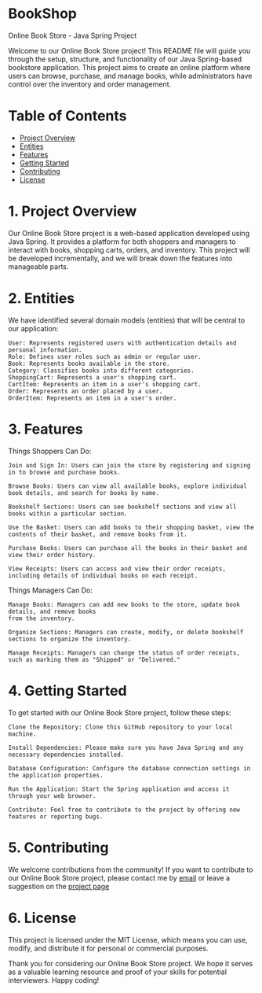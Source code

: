 <h1>BookShop</h1>
Online Book Store - Java Spring Project

Welcome to our Online Book Store project! This README file will guide you through the setup, structure, and functionality of our Java Spring-based bookstore application. This project aims to create an online platform where users can browse, purchase, and manage books, while administrators have control over the inventory and order management.
# Table of Contents

- [Project Overview](project-overview)
- [Entities](entities)
- [Features](features)
- [Getting Started](getting-started)
- [Contributing](contributing)
- [License](license)

# 1. Project Overview <a name="project-overview"></a>

Our Online Book Store project is a web-based application developed using Java Spring. It provides a platform for both shoppers and managers to interact with books, shopping carts, orders, and inventory. This project will be developed incrementally, and we will break down the features into manageable parts.
# 2. Entities <a name="entities"></a>

We have identified several domain models (entities) that will be central to our application:

    User: Represents registered users with authentication details and personal information.
    Role: Defines user roles such as admin or regular user.
    Book: Represents books available in the store.
    Category: Classifies books into different categories.
    ShoppingCart: Represents a user's shopping cart.
    CartItem: Represents an item in a user's shopping cart.
    Order: Represents an order placed by a user.
    OrderItem: Represents an item in a user's order.

# 3. Features <a name="features"></a>
Things Shoppers Can Do:

    Join and Sign In: Users can join the store by registering and signing in to browse and purchase books.

    Browse Books: Users can view all available books, explore individual book details, and search for books by name.

    Bookshelf Sections: Users can see bookshelf sections and view all books within a particular section.

    Use the Basket: Users can add books to their shopping basket, view the contents of their basket, and remove books from it.

    Purchase Books: Users can purchase all the books in their basket and view their order history.

    View Receipts: Users can access and view their order receipts, including details of individual books on each receipt.

Things Managers Can Do:

    Manage Books: Managers can add new books to the store, update book details, and remove books 
    from the inventory.

    Organize Sections: Managers can create, modify, or delete bookshelf sections to organize the inventory.

    Manage Receipts: Managers can change the status of order receipts, 
    such as marking them as "Shipped" or "Delivered."

# 4. Getting Started <a name="getting-started"></a>

To get started with our Online Book Store project, follow these steps:

    Clone the Repository: Clone this GitHub repository to your local machine.

    Install Dependencies: Please make sure you have Java Spring and any necessary dependencies installed.

    Database Configuration: Configure the database connection settings in the application properties.

    Run the Application: Start the Spring application and access it through your web browser.

    Contribute: Feel free to contribute to the project by offering new features or reporting bugs.
# 5. Contributing <a name="contributing"></a>

We welcome contributions from the community! If you want to contribute to our Online Book Store project, please contact me by [email](mailto:vladyslavihnatiuk@gmail.com) or leave a suggestion on the [project page](https://github.com/Someboty/bookShop) 
# 6. License <a name="license"></a>

This project is licensed under the MIT License, which means you can use, modify, and distribute it for personal or commercial purposes.

Thank you for considering our Online Book Store project. We hope it serves as a valuable learning resource and proof of your skills for potential interviewers. Happy coding!
